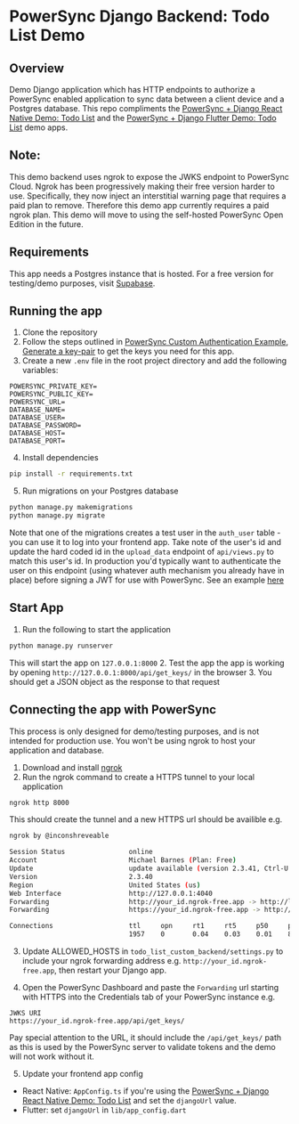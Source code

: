 # PowerSync Django Backend: Todo List Demo

## Overview

Demo Django application which has HTTP endpoints to authorize a PowerSync enabled application to sync data between a client device and a Postgres database.
This repo compliments the [PowerSync + Django React Native Demo: Todo List](https://github.com/powersync-ja/powersync-js/tree/main/demos/django-react-native-todolist) and the [PowerSync + Django Flutter Demo: Todo List](https://github.com/powersync-ja/powersync-js/tree/main/demos/django-todolist) demo apps.

## Note:
This demo backend uses ngrok to expose the JWKS endpoint to PowerSync Cloud. Ngrok has been progressively making their free version harder to use. Specifically, they now inject an interstitial warning page that requires a paid plan to remove. Therefore this demo app currently requires a paid ngrok plan. This demo will move to using the self-hosted PowerSync Open Edition in the future.

## Requirements

This app needs a Postgres instance that is hosted. For a free version for testing/demo purposes, visit [Supabase](https://supabase.com/).

## Running the app

1. Clone the repository
2. Follow the steps outlined in [PowerSync Custom Authentication Example](https://github.com/journeyapps/powersync-jwks-example), [Generate a key-pair](https://github.com/journeyapps/powersync-jwks-example#1-generate-a-key-pair) to get the keys you need for this app.
3. Create a new `.env` file in the root project directory and add the following variables:

```
POWERSYNC_PRIVATE_KEY=
POWERSYNC_PUBLIC_KEY=
POWERSYNC_URL=
DATABASE_NAME=
DATABASE_USER=
DATABASE_PASSWORD=
DATABASE_HOST=
DATABASE_PORT=
```

4. Install dependencies

```sh
pip install -r requirements.txt
```

5. Run migrations on your Postgres database

```sh
python manage.py makemigrations
python manage.py migrate
```

Note that one of the migrations creates a test user in the `auth_user` table - you can use it to log into your frontend app. Take note of the user's id and update the hard coded id in the `upload_data` endpoint of `api/views.py` to match this user's id. In production you'd typically want to authenticate the user on this endpoint (using whatever auth mechanism you already have in place) before signing a JWT for use with PowerSync. See an example [here](https://github.com/powersync-ja/powersync-jwks-example/blob/151adf17611bef8a60d9e6cc490827adc4612da9/supabase/functions/powersync-auth/index.ts#L22)


## Start App

1. Run the following to start the application

```sh
python manage.py runserver
```

This will start the app on `127.0.0.1:8000`
2. Test the app the app is working by opening `http://127.0.0.1:8000/api/get_keys/` in the browser
3. You should get a JSON object as the response to that request

## Connecting the app with PowerSync

This process is only designed for demo/testing purposes, and is not intended for production use. You won't be using ngrok to host your application and database.

1. Download and install [ngrok](https://ngrok.com/)
2. Run the ngrok command to create a HTTPS tunnel to your local application

```sh
ngrok http 8000
```

This should create the tunnel and a new HTTPS url should be availible e.g.

```sh
ngrok by @inconshreveable                                                                                                                  (Ctrl+C to quit)

Session Status                online
Account                       Michael Barnes (Plan: Free)
Update                        update available (version 2.3.41, Ctrl-U to update)
Version                       2.3.40
Region                        United States (us)
Web Interface                 http://127.0.0.1:4040
Forwarding                    http://your_id.ngrok-free.app -> http://localhost:8000
Forwarding                    https://your_id.ngrok-free.app -> http://localhost:8000

Connections                   ttl     opn     rt1     rt5     p50     p90
                              1957    0       0.04    0.03    0.01    89.93
```

3. Update ALLOWED_HOSTS in `todo_list_custom_backend/settings.py` to include your ngrok forwarding address e.g. `http://your_id.ngrok-free.app`, then restart your Django app.

4. Open the PowerSync Dashboard and paste the `Forwarding` url starting with HTTPS into the Credentials tab of your PowerSync instance e.g.

```
JWKS URI
https://your_id.ngrok-free.app/api/get_keys/
```

Pay special attention to the URL, it should include the `/api/get_keys/` path as this is used by the PowerSync server to validate tokens and the demo will not work without it.

5. Update your frontend app config
- React Native: `AppConfig.ts` if you're using the [PowerSync + Django React Native Demo: Todo List](https://github.com/powersync-ja/powersync-js/tree/main/demos/django-react-native-todolist) and set the `djangoUrl` value.
- Flutter: set `djangoUrl` in `lib/app_config.dart`